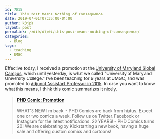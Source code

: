 ```yaml
---
id: 7015
title: This Post Means Nothing of Consequence
date: 2019-07-01T07:35:00-04:00
author: k3jph
layout: post
permalink: /2019/07/01/this-post-means-nothing-of-consequence/
categories:
  - Blog
tags:
  - teaching
  - UMGC
---
```

Effective today, I received a promotion at the [University of
Maryland Global Campus](https://www.umuc.edu/), which until yesterday,
is what we called "University of Maryland University College." I've
been teaching for 9 years at UMGC, and was promoted to [Adjunct
Assistant Professor in
2015](/2015/02/23/umuc-adjunct-assistant-professor/).
In case you want to know what this means, I think this comic
summarizes it nicely.

<blockquote class="embedly-card" data-card-key="66f8489580e04fc4a88a724eb5058bb3" data-card-branding="0" data-card-image="http://www.phdcomics.com/comics/archive/phd030117s.gif" data-card-type="article-full"><h4><a href="http://phdcomics.com/comics.php?f=1927">PHD Comic: Promotion</a></h4><p>WHAT'S NEW I'm back! - PHD Comics are back from hiatus. Expect one or two comics a week. Follow us on Twitter, Facebook or Instagram for the latest notifications. 20 YEARS! - PHD Comics turns 20! We are celebrating by Kickstarting a new book, having a huge sale and offering custom comics and cartoons!</p></blockquote>
<script async src="//cdn.embedly.com/widgets/platform.js" charset="UTF-8"></script>
